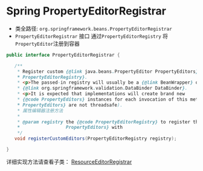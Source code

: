 <!--
  ~
  ~ Copyright 2020 HuiFer All rights reserved.
  ~
  ~ Licensed under the Apache License, Version 2.0 (the "License");
  ~ you may not use this file except in compliance with the License.
  ~ You may obtain a copy of the License at
  ~
  ~      http://www.apache.org/licenses/LICENSE-2.0
  ~
  ~ Unless required by applicable law or agreed to in writing, software
  ~ distributed under the License is distributed on an "AS IS" BASIS,
  ~ WITHOUT WARRANTIES OR CONDITIONS OF ANY KIND, either express or implied.
  ~ See the License for the specific language governing permissions and
  ~ limitations under the License.
  ~
  -->
# Spring  PropertyEditorRegistrar

- 类全路径: `org.springframework.beans.PropertyEditorRegistrar`
- `PropertyEditorRegistrar` 接口 通过`PropertyEditorRegistry` 将`PropertyEditor`注册到容器





```java
public interface PropertyEditorRegistrar {

   /**
    * Register custom {@link java.beans.PropertyEditor PropertyEditors} with the given {@code
    * PropertyEditorRegistry}.
    * <p>The passed-in registry will usually be a {@link BeanWrapper} or a
    * {@link org.springframework.validation.DataBinder DataBinder}.
    * <p>It is expected that implementations will create brand new
    * {@code PropertyEditors} instances for each invocation of this method (since {@code
    * PropertyEditors} are not threadsafe).
    * 属性编辑器注册方法
    *
    * @param registry the {@code PropertyEditorRegistry} to register the custom {@code
    *                 PropertyEditors} with
    */
   void registerCustomEditors(PropertyEditorRegistry registry);

}
```





详细实现方法请查看子类： [ResourceEditorRegistrar](/docs/beans/propertyEditor/Spring-ResourceEditorRegistrar.md)